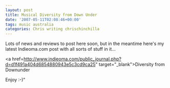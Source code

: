 ```yaml
---
layout: post
title: Musical Diversity from Down Under
date: '2007-05-11T02:08:46+00:00'
tags: music australia
categories: Chris writing chrischinchilla
---
```


Lots of news and reviews to post here soon, but in the meantime here's my latest Indieoma.com post with all sorts of stuff in it...

<a href=<http://www.indieoma.com/public_journal.php?d=d1f491a404d6854880943e5c3cd9ca25>" target="_blank">Diversity from Downunder</a>

Enjoy :-)"
